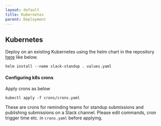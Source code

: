 ```yaml
---
layout: default
title: Kubernetes
parent: Deployment
---
```


## Kubernetes

Deploy on an existing Kubernetes using the helm chart in the repository [here](https://github.com/vipul-sharma20/slate/tree/master/charts) like below.
 
```
helm install --name slack-standup . values.yaml
```

#### Configuring k8s crons

Apply crons as below
```
kubectl apply -f crons/crons.yaml
```

These are crons for reminding teams for standup submissions and publishing
submissions on a Slack channel. Please edit commands, cron trigger time etc. in
`crons.yaml` before applying.


